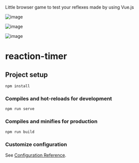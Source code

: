 Little browser game to test your reflexes made by using Vue.js 

![image](https://github.com/DarinaKasprisinova/reaction-timer/assets/61416662/68c99be8-e735-4282-aba6-f6732aba1f90)

![image](https://github.com/DarinaKasprisinova/reaction-timer/assets/61416662/61241d6f-3ee9-4aa1-a20c-8ea60a99543f)

![image](https://github.com/DarinaKasprisinova/reaction-timer/assets/61416662/269a964f-8fe8-4422-9861-741e9f5c5360)


# reaction-timer

## Project setup
```
npm install
```

### Compiles and hot-reloads for development
```
npm run serve
```

### Compiles and minifies for production
```
npm run build
```

### Customize configuration
See [Configuration Reference](https://cli.vuejs.org/config/).
